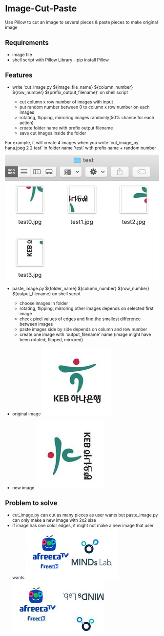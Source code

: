 # Image-Cut-Paste
Use Pillow to cut an image to several pieces &amp;  paste pieces to make original image

## Requirements

* image file
* shell script with Pillow Library - pip install Pillow

## Features

- write 'cut_image.py ${image_file_name} ${column_number}  ${row_number} ${prefix_output_filename}' on shell script

  - cut column x row number of images with input
  - put random number between 0 to column x row number on each images
  - rotating, flipping, mirroring images randomly(50% chance for each action)
  - create folder name with prefix output filename
  - save cut images inside the folder

For example, it will create 4 images when you write 'cut_image_py hana.jpeg 2 2 test' in folder name 'test' with prefix name + random number

![](res/1.png)

- paste_image.py ${folder_name} ${column_number}  ${row_number} ${output_filename} on shell script

  - choose images in folder
  - rotating, flipping, mirroring other images depends on selected first image
  - check pixel values of edges and find the smallest difference between images
  - paste images side by side depends on column and row number
  - create one image with 'output_filename' name (image might have been rotated, flipped, mirrored)
  
* original image
![](res/hana.jpeg)

* new image
![](res/newhana.jpg)

## Problem to solve

- cut_image.py can cut as many pieces as user wants but paste_image.py can only make a new image with 2x2 size
- if image has one color edges, it might not make a new image that user wants
![](res/mindsLabInfo.jpeg)
![](res/newmindslab.jpg)
